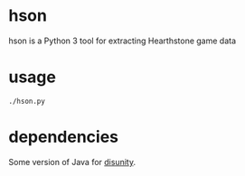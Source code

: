 # hson
hson is a Python 3 tool for extracting Hearthstone game data

# usage
    ./hson.py

# dependencies
Some version of Java for [disunity](https://github.com/ata4/disunity).